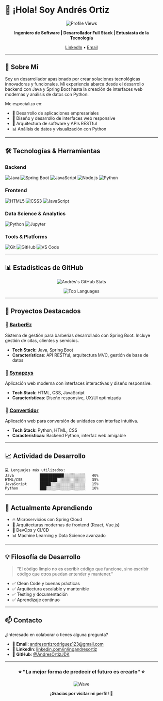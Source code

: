 # 👋 ¡Hola! Soy Andrés Ortiz

<div align="center">
  
  ![Profile Views](https://komarev.com/ghpvc/?username=AndresOrtizJDK&color=blueviolet)
  
  **Ingeniero de Software | Desarrollador Full Stack | Entusiasta de la Tecnología**
  
  [LinkedIn](https://www.linkedin.com/in/ingandresortiz/) • [Email](mailto:andresortizrodriguez123@gmail.com)
  
</div>

---

## 🚀 Sobre Mí

Soy un desarrollador apasionado por crear soluciones tecnológicas innovadoras y funcionales. Mi experiencia abarca desde el desarrollo backend con Java y Spring Boot hasta la creación de interfaces web modernas y análisis de datos con Python.

Me especializo en:
- 💼 Desarrollo de aplicaciones empresariales
- 🎨 Diseño y desarrollo de interfaces web responsive
- 🔧 Arquitectura de software y APIs RESTful
- 📊 Análisis de datos y visualización con Python

---

## 🛠️ Tecnologías & Herramientas

### Backend
![Java](https://img.shields.io/badge/Java-ED8B00?style=for-the-badge&logo=openjdk&logoColor=white)
![Spring Boot](https://img.shields.io/badge/Spring_Boot-6DB33F?style=for-the-badge&logo=spring-boot&logoColor=white)
![JavaScript](https://img.shields.io/badge/JavaScript-F7DF1E?style=for-the-badge&logo=javascript&logoColor=black)
![Node.js](https://img.shields.io/badge/Node.js-43853D?style=for-the-badge&logo=node.js&logoColor=white)
![Python](https://img.shields.io/badge/Python-3776AB?style=for-the-badge&logo=python&logoColor=white)

### Frontend
![HTML5](https://img.shields.io/badge/HTML5-E34F26?style=for-the-badge&logo=html5&logoColor=white)
![CSS3](https://img.shields.io/badge/CSS3-1572B6?style=for-the-badge&logo=css3&logoColor=white)
![JavaScript](https://img.shields.io/badge/JavaScript-F7DF1E?style=for-the-badge&logo=javascript&logoColor=black)

### Data Science & Analytics
![Python](https://img.shields.io/badge/Python-3776AB?style=for-the-badge&logo=python&logoColor=white)
![Jupyter](https://img.shields.io/badge/Jupyter-F37626?style=for-the-badge&logo=jupyter&logoColor=white)

### Tools & Platforms
![Git](https://img.shields.io/badge/Git-F05032?style=for-the-badge&logo=git&logoColor=white)
![GitHub](https://img.shields.io/badge/GitHub-100000?style=for-the-badge&logo=github&logoColor=white)
![VS Code](https://img.shields.io/badge/VS_Code-007ACC?style=for-the-badge&logo=visual-studio-code&logoColor=white)

---

## 📊 Estadísticas de GitHub

<div align="center">
  
  ![Andrés's GitHub Stats](https://github-readme-stats.vercel.app/api?username=AndresOrtizJDK&show_icons=true&theme=radical)
  
  ![Top Languages](https://github-readme-stats.vercel.app/api/top-langs/?username=AndresOrtizJDK&layout=compact&theme=radical)
  
</div>

---

## 💼 Proyectos Destacados

### 🔹 [BarberEz](https://github.com/AndresOrtizJDK/BarberEz-SpringBoot)
Sistema de gestión para barberías desarrollado con Spring Boot. Incluye gestión de citas, clientes y servicios.
- **Tech Stack**: Java, Spring Boot
- **Características**: API RESTful, arquitectura MVC, gestión de base de datos

### 🔹 [Synapzys](https://github.com/AndresOrtizJDK/Synapzys)
Aplicación web moderna con interfaces interactivas y diseño responsive.
- **Tech Stack**: HTML, CSS, JavaScript
- **Características**: Diseño responsive, UX/UI optimizada

### 🔹 [Convertidor](https://github.com/AndresOrtizJDK/Convertidor)
Aplicación web para conversión de unidades con interfaz intuitiva.
- **Tech Stack**: Python, HTML, CSS
- **Características**: Backend Python, interfaz web amigable

---

## 📈 Actividad de Desarrollo

```text
💻 Lenguajes más utilizados:
Java            ███████████░░░░░░░░░░   40%
HTML/CSS        ████████░░░░░░░░░░░░░   35%
JavaScript      █████░░░░░░░░░░░░░░░░   15%
Python          ███░░░░░░░░░░░░░░░░░░   10%
```

---

## 🌱 Actualmente Aprendiendo

- 🔥 Microservicios con Spring Cloud
- 🎯 Arquitecturas modernas de frontend (React, Vue.js)
- 🚀 DevOps y CI/CD
- 📊 Machine Learning y Data Science avanzado

---

## 💡 Filosofía de Desarrollo

> "El código limpio no es escribir código que funcione, sino escribir código que otros puedan entender y mantener."

- ✅ Clean Code y buenas prácticas
- ✅ Arquitectura escalable y mantenible
- ✅ Testing y documentación
- ✅ Aprendizaje continuo

---

## 📫 Contacto

¿Interesado en colaborar o tienes alguna pregunta?

- 📧 **Email**: [andresortizrodriguez123@gmail.com](mailto:andresortizrodriguez123@gmail.com)
- 💼 **LinkedIn**: [linkedin.com/in/ingandresortiz](https://www.linkedin.com/in/ingandresortiz/)
- 🐙 **GitHub**: [@AndresOrtizJDK](https://github.com/AndresOrtizJDK)

---

<div align="center">
  
  ### ⭐ "La mejor forma de predecir el futuro es crearlo" ⭐
  
  ![Wave](https://raw.githubusercontent.com/mayhemantt/mayhemantt/Update/svg/Bottom.svg)
  
  **¡Gracias por visitar mi perfil!** 🚀
  
</div>
